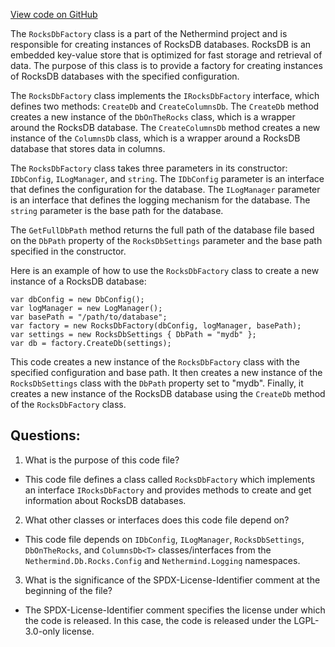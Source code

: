 [View code on GitHub](https://github.com/NethermindEth/nethermind/src/Nethermind/Nethermind.Db.Rocks/RocksDbFactory.cs)

The `RocksDbFactory` class is a part of the Nethermind project and is responsible for creating instances of RocksDB databases. RocksDB is an embedded key-value store that is optimized for fast storage and retrieval of data. The purpose of this class is to provide a factory for creating instances of RocksDB databases with the specified configuration.

The `RocksDbFactory` class implements the `IRocksDbFactory` interface, which defines two methods: `CreateDb` and `CreateColumnsDb`. The `CreateDb` method creates a new instance of the `DbOnTheRocks` class, which is a wrapper around the RocksDB database. The `CreateColumnsDb` method creates a new instance of the `ColumnsDb` class, which is a wrapper around a RocksDB database that stores data in columns.

The `RocksDbFactory` class takes three parameters in its constructor: `IDbConfig`, `ILogManager`, and `string`. The `IDbConfig` parameter is an interface that defines the configuration for the database. The `ILogManager` parameter is an interface that defines the logging mechanism for the database. The `string` parameter is the base path for the database.

The `GetFullDbPath` method returns the full path of the database file based on the `DbPath` property of the `RocksDbSettings` parameter and the base path specified in the constructor.

Here is an example of how to use the `RocksDbFactory` class to create a new instance of a RocksDB database:

```
var dbConfig = new DbConfig();
var logManager = new LogManager();
var basePath = "/path/to/database";
var factory = new RocksDbFactory(dbConfig, logManager, basePath);
var settings = new RocksDbSettings { DbPath = "mydb" };
var db = factory.CreateDb(settings);
```

This code creates a new instance of the `RocksDbFactory` class with the specified configuration and base path. It then creates a new instance of the `RocksDbSettings` class with the `DbPath` property set to "mydb". Finally, it creates a new instance of the RocksDB database using the `CreateDb` method of the `RocksDbFactory` class.
## Questions: 
 1. What is the purpose of this code file?
- This code file defines a class called `RocksDbFactory` which implements an interface `IRocksDbFactory` and provides methods to create and get information about RocksDB databases.

2. What other classes or interfaces does this code file depend on?
- This code file depends on `IDbConfig`, `ILogManager`, `RocksDbSettings`, `DbOnTheRocks`, and `ColumnsDb<T>` classes/interfaces from the `Nethermind.Db.Rocks.Config` and `Nethermind.Logging` namespaces.

3. What is the significance of the SPDX-License-Identifier comment at the beginning of the file?
- The SPDX-License-Identifier comment specifies the license under which the code is released. In this case, the code is released under the LGPL-3.0-only license.